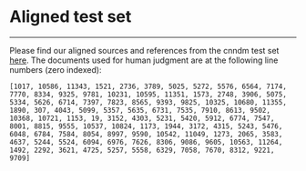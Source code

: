 # Aligned test set
-------------------

Please find our aligned sources and references from the cnndm test set [here](https://drive.google.com/drive/folders/1CaYXnmVB-Dph3S2r6fiA6WED7QP4h2np?usp=sharing). 
The documents used for human judgment are at the following line numbers (zero indexed):

```
[1017, 10586, 11343, 1521, 2736, 3789, 5025, 5272, 5576, 6564, 7174, 7770, 8334, 9325, 9781, 10231, 10595, 11351, 1573, 2748, 3906, 5075, 5334, 5626, 6714, 7397, 7823, 8565, 9393, 9825, 10325, 10680, 11355, 1890, 307, 4043, 5099, 5357, 5635, 6731, 7535, 7910, 8613, 9502, 10368, 10721, 1153, 19, 3152, 4303, 5231, 5420, 5912, 6774, 7547, 8001, 8815, 9555, 10537, 10824, 1173, 1944, 3172, 4315, 5243, 5476, 6048, 6784, 7584, 8054, 8997, 9590, 10542, 11049, 1273, 2065, 3583, 4637, 5244, 5524, 6094, 6976, 7626, 8306, 9086, 9605, 10563, 11264, 1492, 2292, 3621, 4725, 5257, 5558, 6329, 7058, 7670, 8312, 9221, 9709]
```
